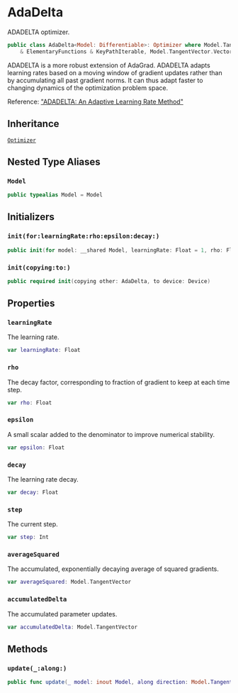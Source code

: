 # AdaDelta

ADADELTA optimizer.

``` swift
public class AdaDelta<Model: Differentiable>: Optimizer where Model.TangentVector: VectorProtocol & PointwiseMultiplicative
    & ElementaryFunctions & KeyPathIterable, Model.TangentVector.VectorSpaceScalar == Float
```

ADADELTA is a more robust extension of AdaGrad. ADADELTA adapts learning rates based on a moving
window of gradient updates rather than by accumulating all past gradient norms. It can thus
adapt faster to changing dynamics of the optimization problem space.

Reference: ["ADADELTA: An Adaptive Learning Rate Method"](https://arxiv.org/abs/1212.5701)

## Inheritance

[`Optimizer`](/Optimizer)

## Nested Type Aliases

### `Model`

``` swift
public typealias Model = Model
```

## Initializers

### `init(for:learningRate:rho:epsilon:decay:)`

``` swift
public init(for model: __shared Model, learningRate: Float = 1, rho: Float = 0.95, epsilon: Float = 1e-6, decay: Float = 0)
```

### `init(copying:to:)`

``` swift
public required init(copying other: AdaDelta, to device: Device)
```

## Properties

### `learningRate`

The learning rate.

``` swift
var learningRate: Float
```

### `rho`

The decay factor, corresponding to fraction of gradient to keep at each time step.

``` swift
var rho: Float
```

### `epsilon`

A small scalar added to the denominator to improve numerical stability.

``` swift
var epsilon: Float
```

### `decay`

The learning rate decay.

``` swift
var decay: Float
```

### `step`

The current step.

``` swift
var step: Int
```

### `averageSquared`

The accumulated, exponentially decaying average of squared gradients.

``` swift
var averageSquared: Model.TangentVector
```

### `accumulatedDelta`

The accumulated parameter updates.

``` swift
var accumulatedDelta: Model.TangentVector
```

## Methods

### `update(_:along:)`

``` swift
public func update(_ model: inout Model, along direction: Model.TangentVector)
```
